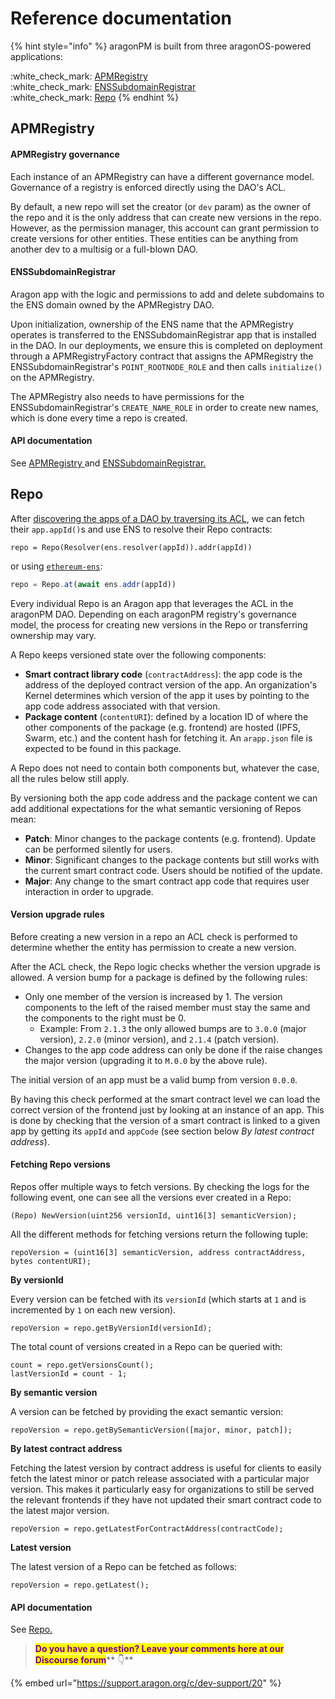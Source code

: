 # Reference documentation

{% hint style="info" %}
aragonPM is built from three aragonOS-powered applications:

:white\_check\_mark: [APMRegistry](reference-documentation.md#apmregistry)\
:white\_check\_mark: [ENSSubdomainRegistrar](reference-documentation.md#enssubdomainregistrar)\
:white\_check\_mark: [Repo](reference-documentation.md#repo)
{% endhint %}

## APMRegistry <a href="#apmregistry" id="apmregistry"></a>

#### APMRegistry governance <a href="#apmregistry-governance" id="apmregistry-governance"></a>

Each instance of an APMRegistry can have a different governance model. Governance of a registry is enforced directly using the DAO's ACL.

By default, a new repo will set the creator (or `dev` param) as the owner of the repo and it is the only address that can create new versions in the repo. However, as the permission manager, this account can grant permission to create versions for other entities. These entities can be anything from another dev to a multisig or a full-blown DAO.

#### ENSSubdomainRegistrar <a href="#enssubdomainregistrar" id="enssubdomainregistrar"></a>

Aragon app with the logic and permissions to add and delete subdomains to the ENS domain owned by the APMRegistry DAO.

Upon initialization, ownership of the ENS name that the APMRegistry operates is transferred to the ENSSubdomainRegistrar app that is installed in the DAO. In our deployments, we ensure this is completed on deployment through a APMRegistryFactory contract that assigns the APMRegistry the ENSSubdomainRegistrar's `POINT_ROOTNODE_ROLE` and then calls `initialize()` on the APMRegistry.

The APMRegistry also needs to have permissions for the ENSSubdomainRegistrar's `CREATE_NAME_ROLE` in order to create new names, which is done every time a repo is created.

#### API documentation <a href="#api-documentation" id="api-documentation"></a>

See [APMRegistry ](../aragonos/smart-contract-references/apm/apmregistry.md)and [ENSSubdomainRegistrar.](../aragonos/smart-contract-references/ens/enssubdomainregistrar.md)

## Repo <a href="#repo" id="repo"></a>

After [discovering the apps of a DAO by traversing its ACL](../aragonos/reference-documentation.md#app-installation), we can fetch their `app.appId()`s and use ENS to resolve their Repo contracts:

```solidity
repo = Repo(Resolver(ens.resolver(appId)).addr(appId))
```

or using [`ethereum-ens`](https://github.com/ensdomains/ensjs):

```js
repo = Repo.at(await ens.addr(appId))
```

Every individual Repo is an Aragon app that leverages the ACL in the aragonPM DAO. Depending on each aragonPM registry's governance model, the process for creating new versions in the Repo or transferring ownership may vary.

A Repo keeps versioned state over the following components:

* **Smart contract library code** (`contractAddress`): the app code is the address of the deployed contract version of the app. An organization's Kernel determines which version of the app it uses by pointing to the app code address associated with that version.
* **Package content** (`contentURI`): defined by a location ID of where the other components of the package (e.g. frontend) are hosted (IPFS, Swarm, etc.) and the content hash for fetching it. An `arapp.json` file is expected to be found in this package.

A Repo does not need to contain both components but, whatever the case, all the rules below still apply.

By versioning both the app code address and the package content we can add additional expectations for the what semantic versioning of Repos mean:

* **Patch**: Minor changes to the package contents (e.g. frontend). Update can be performed silently for users.
* **Minor**: Significant changes to the package contents but still works with the current smart contract code. Users should be notified of the update.
* **Major**: Any change to the smart contract app code that requires user interaction in order to upgrade.

#### Version upgrade rules <a href="#version-upgrade-rules" id="version-upgrade-rules"></a>

Before creating a new version in a repo an ACL check is performed to determine whether the entity has permission to create a new version.

After the ACL check, the Repo logic checks whether the version upgrade is allowed. A version bump for a package is defined by the following rules:

* Only one member of the version is increased by 1. The version components to the left of the raised member must stay the same and the components to the right must be 0.
  * Example: From `2.1.3` the only allowed bumps are to `3.0.0` (major version), `2.2.0` (minor version), and `2.1.4` (patch version).
* Changes to the app code address can only be done if the raise changes the major version (upgrading it to `M.0.0` by the above rule).

The initial version of an app must be a valid bump from version `0.0.0`.

By having this check performed at the smart contract level we can load the correct version of the frontend just by looking at an instance of an app. This is done by checking that the version of a smart contract is linked to a given app by getting its `appId` and `appCode` (see section below _By latest contract address_).

#### Fetching Repo versions <a href="#fetching-repo-versions" id="fetching-repo-versions"></a>

Repos offer multiple ways to fetch versions. By checking the logs for the following event, one can see all the versions ever created in a Repo:

```solidity
(Repo) NewVersion(uint256 versionId, uint16[3] semanticVersion);
```

All the different methods for fetching versions return the following tuple:

```solidity
repoVersion = (uint16[3] semanticVersion, address contractAddress, bytes contentURI);
```

**By versionId**

Every version can be fetched with its `versionId` (which starts at `1` and is incremented by `1` on each new version).

```solidity
repoVersion = repo.getByVersionId(versionId);
```

The total count of versions created in a Repo can be queried with:

```solidity
count = repo.getVersionsCount();
lastVersionId = count - 1;
```

**By semantic version**

A version can be fetched by providing the exact semantic version:

```solidity
repoVersion = repo.getBySemanticVersion([major, minor, patch]);
```

**By latest contract address**

Fetching the latest version by contract address is useful for clients to easily fetch the latest minor or patch release associated with a particular major version. This makes it particularly easy for organizations to still be served the relevant frontends if they have not updated their smart contract code to the latest major version.

```solidity
repoVersion = repo.getLatestForContractAddress(contractCode);
```

**Latest version**

The latest version of a Repo can be fetched as follows:

```solidity
repoVersion = repo.getLatest();
```

#### API documentation <a href="#api-documentation-1" id="api-documentation-1"></a>

See [Repo.](../aragonos/smart-contract-references/apm/repo.md)



> <mark style="color:purple;">**Do you have a question? Leave your comments here at our Discourse forum**</mark>** 👇**

{% embed url="https://support.aragon.org/c/dev-support/20" %}

